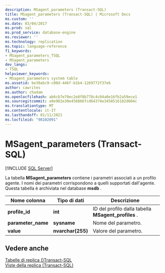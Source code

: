 ```yaml
---
description: MSagent_parameters (Transact-SQL)
title: MSagent_parameters (Transact-SQL) | Microsoft Docs
ms.custom: ''
ms.date: 03/04/2017
ms.prod: sql
ms.prod_service: database-engine
ms.reviewer: ''
ms.technology: replication
ms.topic: language-reference
f1_keywords:
- MSagent_parameters_TSQL
- MSagent_parameters
dev_langs:
- TSQL
helpviewer_keywords:
- MSagent_parameters system table
ms.assetid: be30abc9-c00d-446f-b1b4-1269772f37e6
author: cawrites
ms.author: chadam
ms.openlocfilehash: ab6cb7e70ec2e8f8b778c4c04a0e16fb2a59ece1
ms.sourcegitcommit: a9e982e30e458866fcd64374e3458516182d604c
ms.translationtype: MT
ms.contentlocale: it-IT
ms.lasthandoff: 01/11/2021
ms.locfileid: "98102091"
---
```

# <a name="msagent_parameters-transact-sql"></a>MSagent_parameters (Transact-SQL)
[!INCLUDE [SQL Server](../../includes/applies-to-version/sqlserver.md)]

  La tabella **MSagent_parameters** contiene i parametri associati a un profilo agente. I nomi dei parametri corrispondono a quelli supportati dall'agente. Questa tabella è archiviata nel database **msdb** .  
  
|Nome colonna|Tipo di dati|Descrizione|  
|-----------------|---------------|-----------------|  
|**profile_id**|**int**|ID del profilo dalla tabella **MSagent_profiles** .|  
|**parameter_name**|**sysname**|Nome del parametro.|  
|**value**|**nvarchar(255)**|Valore del parametro.|  
  
## <a name="see-also"></a>Vedere anche  
 [Tabelle di replica &#40;&#41;Transact-SQL ](../../relational-databases/system-tables/replication-tables-transact-sql.md)   
 [Viste della replica &#40;Transact-SQL&#41;](../../relational-databases/system-views/replication-views-transact-sql.md)  
  
  
